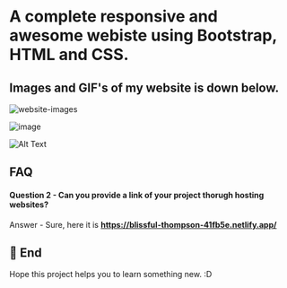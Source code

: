 # A complete responsive and awesome webiste using Bootstrap, HTML and CSS.
## Images and GIF's of my website is down below.
![website-images](https://user-images.githubusercontent.com/95962046/154617582-45acae7e-edfc-4d91-a82e-f6a7a3debf40.png)






![image](https://user-images.githubusercontent.com/95962046/154617687-616a19ef-509f-4633-bd49-50572773e925.png)

![Alt Text](https://media.giphy.com/media/Cypkp2u6WGiKh4S1Bl/giphy.gif) 
 
## FAQ

#### Question 2 - Can you provide a link of your project thorugh hosting websites?

Answer - Sure, here it is **https://blissful-thompson-41fb5e.netlify.app/**

## 🚀 End
Hope this project helps you to learn something new. :D
